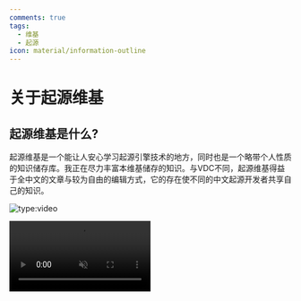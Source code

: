 ```yaml
---
comments: true
tags:
  - 维基
  - 起源
icon: material/information-outline
---
```


# 关于起源维基

## 起源维基是什么?

起源维基是一个能让人安心学习起源引擎技术的地方，同时也是一个略带个人性质的知识储存库。我正在尽力丰富本维基储存的知识。与VDC不同，起源维基得益于全中文的文章与较为自由的编辑方式，它的存在使不同的中文起源开发者共享自己的知识。

![type:video](https://www.youtube.com/watch?v=iSpglxHTJVM)


<video style="width:50%" muted="" controls="" alt="type:video">
   <source src="https://www.bilibili.com/video/BV1UN411374b/" type="video/mp4">
</video>